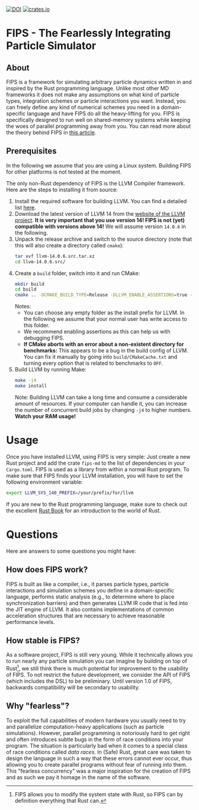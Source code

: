 [![DOI](https://zenodo.org/badge/DOI/10.5281/zenodo.7689625.svg)](https://doi.org/10.5281/zenodo.7689625)
[![crates.io](https://img.shields.io/crates/v/fips_md.svg)](https://crates.io/crates/fips_md)

FIPS - The Fearlessly Integrating Particle Simulator
====================================================

About
-----

FIPS is a framework for simulating arbitrary particle dynamics written in and inspired by the Rust programming language. Unlike most other MD frameworks it does not make any assumptions on what kind of particle types, integration schemes or particle interactions you want. Instead, you can freely define any kind of numerical schemes you need in a domain-specific language and have FIPS do all the heavy-lifting for you. FIPS is specifically designed to run well on shared-memory systems while keeping the woes of parallel programming away from you. You can read more about the theory behind FIPS in [this article](https://arxiv.org/abs/2302.14170).

Prerequisites
-------------
In the following we assume that you are using a Linux system. Building FIPS for other platforms is not tested at the moment.

The only non-Rust dependency of FIPS is the LLVM Compiler framework. Here are the steps to installing it from source:

1. Install the required software for building LLVM. You can find a detailed list [here](https://llvm.org/docs/GettingStarted.html#requirements).
2. Download the latest version of LLVM 14 from the [website of the LLVM project](https://releases.llvm.org/). **It is very important that you use version 14! FIPS is not (yet) compatible with versions above 14!** We will assume version `14.0.6` in the following.
3. Unpack the release archive and switch to the source directory (note that this will also create a directory called `cmake`):
    ```bash
    tar xvf llvm-14.0.6.src.tar.xz
    cd llvm-14.0.6.src/
    ```
4. Create a `build` folder, switch into it and run CMake:
    ```bash
    mkdir build
    cd build
    cmake .. -DCMAKE_BUILD_TYPE=Release -DLLVM_ENABLE_ASSERTIONS=true -DCMAKE_INSTALL_PREFIX=/your/prefix/for/llvm
    ```
    Notes:
    - You can choose any empty folder as the install prefix for LLVM. In the following we assume that your normal user has write access to this folder.
    - We recommend enabling assertions as this can help us with debugging FIPS.
    - **If CMake aborts with an error about a non-existent directory for benchmarks:** This appears to be a bug in the build config of LLVM. You can fix it manually by going into `build/CMakeCache.txt` and turning every option that is related to benchmarks to `OFF`.
5. Build LLVM by running Make:
    ```bash
    make -j4
    make install
    ```
    Note: Building LLVM can take a long time and consume a considerable amount of resources. If your computer can handle it, you can increase the number of concurrent build jobs by changing `-j4` to higher numbers. **Watch your RAM usage!**

Usage
=====

Once you have installed LLVM, using FIPS is very simple: Just create a new Rust project and add the crate `fips-md` to the list of dependencies in your `Cargo.toml`. FIPS is used as a library from within a normal Rust program. To make sure that FIPS finds your LLVM installation, you will have to set the following environment variable:
```bash
export LLVM_SYS_140_PREFIX=/your/prefix/for/llvm
```
If you are new to the Rust programming language, make sure to check out the excellent [Rust Book](https://doc.rust-lang.org/book/) for an introduction to the world of Rust.

Questions
=========

Here are answers to some questions you might have:

How does FIPS work?
-------------------
FIPS is built as like a compiler, i.e., it parses particle types, particle interactions and simulation schemes you define in a domain-specific language, performs static analysis (e.g., to determine where to place synchronization barriers) and then generates LLVM IR code that is fed into the JIT engine of LLVM. It also contains implementations of common acceleration structures that are necessary to achieve reasonable performance levels.

How stable is FIPS?
-------------------
As a software project, FIPS is still very young. While it technically allows you to run nearly any particle simulation you can imagine by building on top of Rust[^1], we still think there is much potential for improvement to the usability of FIPS. To not restrict the future development, we consider the API of FIPS (which includes the DSL) to be preliminary. Until version 1.0 of FIPS, backwards compatibility will be secondary to usability.

[^1]: FIPS allows you to modify the system state with Rust, so FIPS can by definition everything that Rust can.

Why "fearless"?
---------------
To exploit the full capabilities of modern hardware you usually need to try and parallelize computation-heavy applications (such as particle simulations). However, parallel programming is notoriously hard to get right and often introduces subtle bugs in the form of race conditions into your program. The situation is particularly bad when it comes to a special class of race conditions called *data races*. In (Safe) Rust, great care was taken to design the language in such a way that these errors cannot ever occur, thus allowing you to create parallel programs without fear of running into them. This "fearless concurrency" was a major inspiration for the creation of FIPS and as such we pay it homage in the name of the software.
